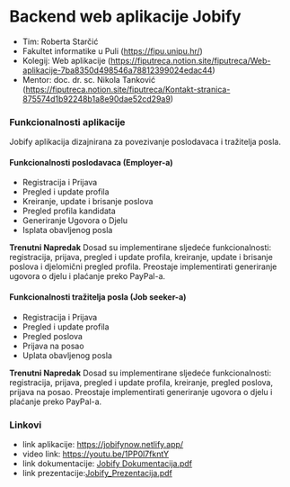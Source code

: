 
# Backend web aplikacije Jobify
- Tim: Roberta Starčić
- Fakultet informatike u Puli (https://fipu.unipu.hr/)
- Kolegij: Web aplikacije (https://fiputreca.notion.site/fiputreca/Web-aplikacije-7ba8350d498546a78812399024edac44)
- Mentor: doc. dr. sc. Nikola Tanković (https://fiputreca.notion.site/fiputreca/Kontakt-stranica-875574d1b92248b1a8e90dae52cd29a9)
### Funkcionalnosti aplikacije
Jobify aplikacija dizajnirana za povezivanje poslodavaca i tražitelja posla.
#### Funkcionalnosti poslodavaca (Employer-a)
- Registracija i Prijava
- Pregled i update profila
- Kreiranje, update i brisanje poslova
- Pregled profila kandidata
- Generiranje Ugovora o Djelu
- Isplata obavljenog posla

**Trenutni Napredak**
Dosad su implementirane sljedeće funkcionalnosti: registracija, prijava, pregled i update profila, kreiranje, update i brisanje poslova i djelomični pregled profila. Preostaje implementirati generiranje ugovora o djelu i plaćanje preko PayPal-a.

#### Funkcionalnosti tražitelja posla (Job seeker-a)
- Registracija i Prijava
- Pregled i update profila
- Pregled poslova
- Prijava na posao
- Uplata obavljenog posla

**Trenutni Napredak**
Dosad su implementirane sljedeće funkcionalnosti: registracija, prijava, pregled i update profila, kreiranje, pregled poslova, prijava na posao. Preostaje implementirati generiranje ugovora o djelu i plaćanje preko PayPal-a.

### Linkovi
- link aplikacije: https://jobifynow.netlify.app/
- video link: https://youtu.be/1PP0l7fkntY
- link dokumentacije: [Jobify Dokumentacija.pdf](https://github.com/rstarcic/backend/files/14235305/Jobify.Dokumentacija.pdf)
- link prezentacije:[Jobify_Prezentacija.pdf](https://github.com/rstarcic/backend/files/14235306/Jobify_Prezentacija.pdf)

 
